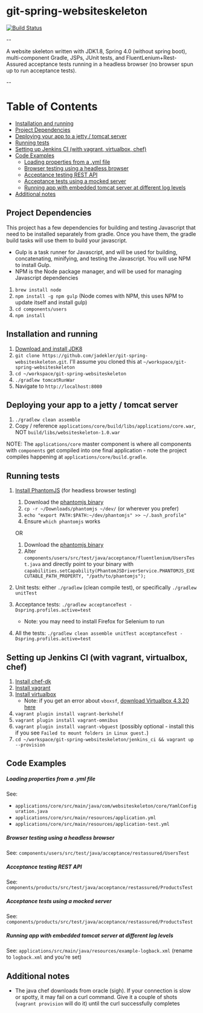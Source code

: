 # git-spring-websiteskeleton

[![Build Status](https://travis-ci.org/jadekler/git-java-websiteskeleton.svg?branch=master)](https://travis-ci.org/jadekler/git-java-websiteskeleton)

--

A website skeleton written with JDK1.8, Spring 4.0 (without spring boot), multi-component Gradle, JSPs, JUnit tests,
and FluentLenium+Rest-Assured acceptance tests running in a headless browser (no browser spun up to run acceptance tests).

--

# Table of Contents

- [Installation and running](#installation-and-running)
- [Project Dependencies](#project-dependencies)
- [Deploying your app to a jetty / tomcat server](#deploying-your-app-to-a-jetty--tomcat-server)
- [Running tests](#running-tests)
- [Setting up Jenkins CI (with vagrant, virtualbox, chef)](#setting-up-jenkins-ci-with-vagrant-virtualbox-chef)
- [Code Examples](#code-examples)
    - [Loading properties from a .yml file](#loading-properties-from-a-yml-file)
    - [Browser testing using a headless browser](#browser-testing-using-a-headless-browser)
    - [Acceptance testing REST API](#acceptance-testing-rest-api)
    - [Acceptance tests using a mocked server](#acceptance-tests-using-a-mocked-server)
    - [Running app with embedded tomcat server at different log levels](#running-app-with-embedded-tomcat-server-at-different-log-levels)
- [Additional notes](#additional-notes)

## Project Dependencies

This project has a few dependencies for building and testing Javascript that need to be installed
separately from gradle. Once you have them, the gradle build tasks will use them to build your javascript.

- Gulp is a task runner for Javascript, and will be used for building, concatenating, minifying, and testing
the Javascript. You will use NPM to install Gulp.
- NPM is the Node package manager, and will be used for managing Javascript dependencies

1. `brew install node`
1. `npm install -g npm gulp` (Node comes with NPM, this uses NPM to update itself and install gulp)
1. `cd components/users`
1. `npm install`

## Installation and running

1. [Download and install JDK8](http://www.oracle.com/technetwork/java/javase/downloads/jdk8-downloads-2133151.html)
1. `git clone https://github.com/jadekler/git-spring-websiteskeleton.git`. I'll assume you cloned this at
`~/workspace/git-spring-websiteskeleton`
1. `cd ~/workspace/git-spring-websiteskeleton`
1. `./gradlew tomcatRunWar`
1. Navigate to `http://localhost:8080`

## Deploying your app to a jetty / tomcat server

1. `./gradlew clean assemble`
1. Copy / reference `applications/core/build/libs/applications/core.war`, NOT `build/libs/websiteskeleton-1.0.war`

NOTE: The `applications/core` master component is where all components with `components` get compiled into one final
application - note the project compiles happening at `applications/core/build.gradle`.

## Running tests

1. [Install PhantomJS](http://phantomjs.org/download.html) (for headless browser testing)
    1. Download the [phantomjs binary](https://github.com/eugene1g/phantomjs/releases/tag/2.0.0-bin)
    1. `cp -r ~/Downloads/phantomjs ~/dev/` (or wherever you prefer)
    1. `echo "export PATH:$PATH:~/dev/phantomjs" >> ~/.bash_profile"`
    1. Ensure `which phantomjs` works

    OR

    1. Download the [phantomjs binary](https://github.com/eugene1g/phantomjs/releases/tag/2.0.0-bin)
    1. Alter `components/users/src/test/java/acceptance/fluentlenium/UsersTest.java` and directly point to your binary with
     `capabilities.setCapability(PhantomJSDriverService.PHANTOMJS_EXECUTABLE_PATH_PROPERTY, "/path/to/phantomjs");`
1. Unit tests: either `./gradlew` (clean compile test), or specifically `./gradlew unitTest`
1. Acceptance tests: `./gradlew acceptanceTest -Dspring.profiles.active=test`
    - Note: you may need to install Firefox for Selenium to run
1. All the tests: `./gradlew clean assemble unitTest acceptanceTest -Dspring.profiles.active=test`

## Setting up Jenkins CI (with vagrant, virtualbox, chef)

1. [Install chef-dk](https://downloads.chef.io/chef-dk/)
1. [Install vagrant](http://www.vagrantup.com/downloads.html)
1. [Install virtualbox](https://www.virtualbox.org/wiki/Downloads)
    - Note: if you get an error about `vboxsf`, [download Virtualbox 4.3.20 here](https://www.virtualbox.org/wiki/Download_Old_Builds_4_3)
1. `vagrant plugin install vagrant-berkshelf`
1. `vagrant plugin install vagrant-omnibus`
1. `vagrant plugin install vagrant-vbguest` (possibly optional - install this if you see `Failed to mount folders in Linux guest.`)
1. `cd ~/workspace/git-spring-websiteskeleton/jenkins_ci && vagrant up --provision`

## Code Examples

##### Loading properties from a .yml file

See:

- `applications/core/src/main/java/com/websiteskeleton/core/YamlConfiguration.java`
- `applications/core/src/main/resources/application.yml`
- `applications/core/src/main/resources/application-test.yml`

##### Browser testing using a headless browser

See: `components/users/src/test/java/acceptance/restassured/UsersTest`

##### Acceptance testing REST API

See: `components/products/src/test/java/acceptance/restassured/ProductsTest`

##### Acceptance tests using a mocked server

See: `components/products/src/test/java/acceptance/restassured/ProductsTest`

##### Running app with embedded tomcat server at different log levels

See: `applications/src/main/java/resources/example-logback.xml` (rename to `logback.xml` and you're set)

## Additional notes

- The java chef downloads from oracle (sigh). If your connection is slow or spotty, it may fail on a curl command. Give it
a couple of shots (`vagrant provision` will do it) until the curl successfully completes
